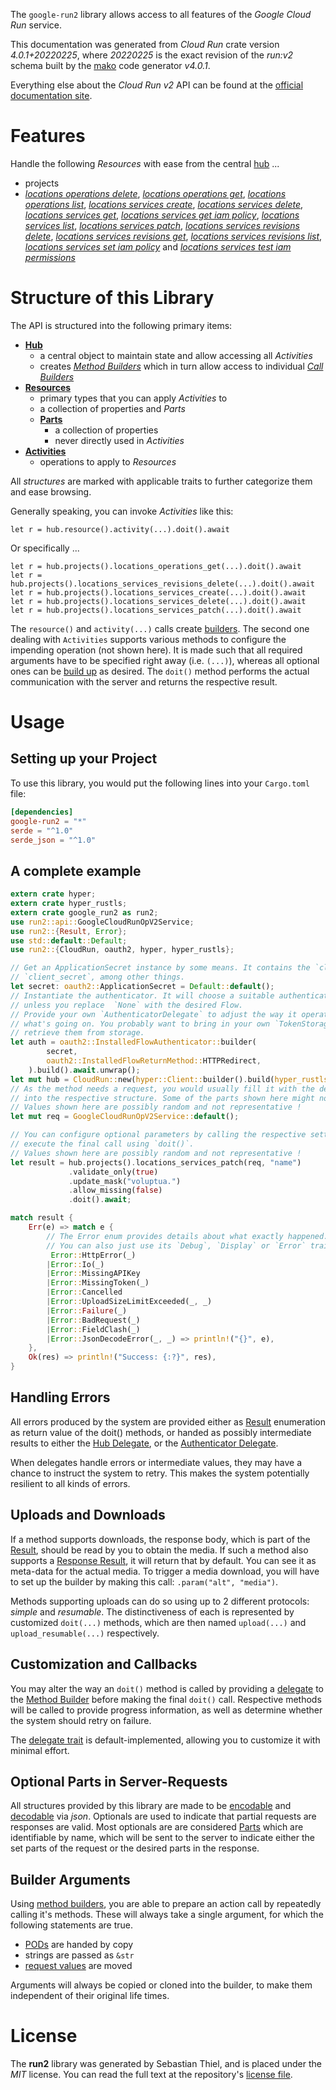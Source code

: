 <!---
DO NOT EDIT !
This file was generated automatically from 'src/generator/templates/api/README.md.mako'
DO NOT EDIT !
-->
The `google-run2` library allows access to all features of the *Google Cloud Run* service.

This documentation was generated from *Cloud Run* crate version *4.0.1+20220225*, where *20220225* is the exact revision of the *run:v2* schema built by the [mako](http://www.makotemplates.org/) code generator *v4.0.1*.

Everything else about the *Cloud Run* *v2* API can be found at the
[official documentation site](https://cloud.google.com/run/).
# Features

Handle the following *Resources* with ease from the central [hub](https://docs.rs/google-run2/4.0.1+20220225/google_run2/CloudRun) ... 

* projects
 * [*locations operations delete*](https://docs.rs/google-run2/4.0.1+20220225/google_run2/api::ProjectLocationOperationDeleteCall), [*locations operations get*](https://docs.rs/google-run2/4.0.1+20220225/google_run2/api::ProjectLocationOperationGetCall), [*locations operations list*](https://docs.rs/google-run2/4.0.1+20220225/google_run2/api::ProjectLocationOperationListCall), [*locations services create*](https://docs.rs/google-run2/4.0.1+20220225/google_run2/api::ProjectLocationServiceCreateCall), [*locations services delete*](https://docs.rs/google-run2/4.0.1+20220225/google_run2/api::ProjectLocationServiceDeleteCall), [*locations services get*](https://docs.rs/google-run2/4.0.1+20220225/google_run2/api::ProjectLocationServiceGetCall), [*locations services get iam policy*](https://docs.rs/google-run2/4.0.1+20220225/google_run2/api::ProjectLocationServiceGetIamPolicyCall), [*locations services list*](https://docs.rs/google-run2/4.0.1+20220225/google_run2/api::ProjectLocationServiceListCall), [*locations services patch*](https://docs.rs/google-run2/4.0.1+20220225/google_run2/api::ProjectLocationServicePatchCall), [*locations services revisions delete*](https://docs.rs/google-run2/4.0.1+20220225/google_run2/api::ProjectLocationServiceRevisionDeleteCall), [*locations services revisions get*](https://docs.rs/google-run2/4.0.1+20220225/google_run2/api::ProjectLocationServiceRevisionGetCall), [*locations services revisions list*](https://docs.rs/google-run2/4.0.1+20220225/google_run2/api::ProjectLocationServiceRevisionListCall), [*locations services set iam policy*](https://docs.rs/google-run2/4.0.1+20220225/google_run2/api::ProjectLocationServiceSetIamPolicyCall) and [*locations services test iam permissions*](https://docs.rs/google-run2/4.0.1+20220225/google_run2/api::ProjectLocationServiceTestIamPermissionCall)




# Structure of this Library

The API is structured into the following primary items:

* **[Hub](https://docs.rs/google-run2/4.0.1+20220225/google_run2/CloudRun)**
    * a central object to maintain state and allow accessing all *Activities*
    * creates [*Method Builders*](https://docs.rs/google-run2/4.0.1+20220225/google_run2/client::MethodsBuilder) which in turn
      allow access to individual [*Call Builders*](https://docs.rs/google-run2/4.0.1+20220225/google_run2/client::CallBuilder)
* **[Resources](https://docs.rs/google-run2/4.0.1+20220225/google_run2/client::Resource)**
    * primary types that you can apply *Activities* to
    * a collection of properties and *Parts*
    * **[Parts](https://docs.rs/google-run2/4.0.1+20220225/google_run2/client::Part)**
        * a collection of properties
        * never directly used in *Activities*
* **[Activities](https://docs.rs/google-run2/4.0.1+20220225/google_run2/client::CallBuilder)**
    * operations to apply to *Resources*

All *structures* are marked with applicable traits to further categorize them and ease browsing.

Generally speaking, you can invoke *Activities* like this:

```Rust,ignore
let r = hub.resource().activity(...).doit().await
```

Or specifically ...

```ignore
let r = hub.projects().locations_operations_get(...).doit().await
let r = hub.projects().locations_services_revisions_delete(...).doit().await
let r = hub.projects().locations_services_create(...).doit().await
let r = hub.projects().locations_services_delete(...).doit().await
let r = hub.projects().locations_services_patch(...).doit().await
```

The `resource()` and `activity(...)` calls create [builders][builder-pattern]. The second one dealing with `Activities` 
supports various methods to configure the impending operation (not shown here). It is made such that all required arguments have to be 
specified right away (i.e. `(...)`), whereas all optional ones can be [build up][builder-pattern] as desired.
The `doit()` method performs the actual communication with the server and returns the respective result.

# Usage

## Setting up your Project

To use this library, you would put the following lines into your `Cargo.toml` file:

```toml
[dependencies]
google-run2 = "*"
serde = "^1.0"
serde_json = "^1.0"
```

## A complete example

```Rust
extern crate hyper;
extern crate hyper_rustls;
extern crate google_run2 as run2;
use run2::api::GoogleCloudRunOpV2Service;
use run2::{Result, Error};
use std::default::Default;
use run2::{CloudRun, oauth2, hyper, hyper_rustls};

// Get an ApplicationSecret instance by some means. It contains the `client_id` and 
// `client_secret`, among other things.
let secret: oauth2::ApplicationSecret = Default::default();
// Instantiate the authenticator. It will choose a suitable authentication flow for you, 
// unless you replace  `None` with the desired Flow.
// Provide your own `AuthenticatorDelegate` to adjust the way it operates and get feedback about 
// what's going on. You probably want to bring in your own `TokenStorage` to persist tokens and
// retrieve them from storage.
let auth = oauth2::InstalledFlowAuthenticator::builder(
        secret,
        oauth2::InstalledFlowReturnMethod::HTTPRedirect,
    ).build().await.unwrap();
let mut hub = CloudRun::new(hyper::Client::builder().build(hyper_rustls::HttpsConnectorBuilder::new().with_native_roots().https_or_http().enable_http1().enable_http2().build()), auth);
// As the method needs a request, you would usually fill it with the desired information
// into the respective structure. Some of the parts shown here might not be applicable !
// Values shown here are possibly random and not representative !
let mut req = GoogleCloudRunOpV2Service::default();

// You can configure optional parameters by calling the respective setters at will, and
// execute the final call using `doit()`.
// Values shown here are possibly random and not representative !
let result = hub.projects().locations_services_patch(req, "name")
             .validate_only(true)
             .update_mask("voluptua.")
             .allow_missing(false)
             .doit().await;

match result {
    Err(e) => match e {
        // The Error enum provides details about what exactly happened.
        // You can also just use its `Debug`, `Display` or `Error` traits
         Error::HttpError(_)
        |Error::Io(_)
        |Error::MissingAPIKey
        |Error::MissingToken(_)
        |Error::Cancelled
        |Error::UploadSizeLimitExceeded(_, _)
        |Error::Failure(_)
        |Error::BadRequest(_)
        |Error::FieldClash(_)
        |Error::JsonDecodeError(_, _) => println!("{}", e),
    },
    Ok(res) => println!("Success: {:?}", res),
}

```
## Handling Errors

All errors produced by the system are provided either as [Result](https://docs.rs/google-run2/4.0.1+20220225/google_run2/client::Result) enumeration as return value of
the doit() methods, or handed as possibly intermediate results to either the 
[Hub Delegate](https://docs.rs/google-run2/4.0.1+20220225/google_run2/client::Delegate), or the [Authenticator Delegate](https://docs.rs/yup-oauth2/*/yup_oauth2/trait.AuthenticatorDelegate.html).

When delegates handle errors or intermediate values, they may have a chance to instruct the system to retry. This 
makes the system potentially resilient to all kinds of errors.

## Uploads and Downloads
If a method supports downloads, the response body, which is part of the [Result](https://docs.rs/google-run2/4.0.1+20220225/google_run2/client::Result), should be
read by you to obtain the media.
If such a method also supports a [Response Result](https://docs.rs/google-run2/4.0.1+20220225/google_run2/client::ResponseResult), it will return that by default.
You can see it as meta-data for the actual media. To trigger a media download, you will have to set up the builder by making
this call: `.param("alt", "media")`.

Methods supporting uploads can do so using up to 2 different protocols: 
*simple* and *resumable*. The distinctiveness of each is represented by customized 
`doit(...)` methods, which are then named `upload(...)` and `upload_resumable(...)` respectively.

## Customization and Callbacks

You may alter the way an `doit()` method is called by providing a [delegate](https://docs.rs/google-run2/4.0.1+20220225/google_run2/client::Delegate) to the 
[Method Builder](https://docs.rs/google-run2/4.0.1+20220225/google_run2/client::CallBuilder) before making the final `doit()` call. 
Respective methods will be called to provide progress information, as well as determine whether the system should 
retry on failure.

The [delegate trait](https://docs.rs/google-run2/4.0.1+20220225/google_run2/client::Delegate) is default-implemented, allowing you to customize it with minimal effort.

## Optional Parts in Server-Requests

All structures provided by this library are made to be [encodable](https://docs.rs/google-run2/4.0.1+20220225/google_run2/client::RequestValue) and 
[decodable](https://docs.rs/google-run2/4.0.1+20220225/google_run2/client::ResponseResult) via *json*. Optionals are used to indicate that partial requests are responses 
are valid.
Most optionals are are considered [Parts](https://docs.rs/google-run2/4.0.1+20220225/google_run2/client::Part) which are identifiable by name, which will be sent to 
the server to indicate either the set parts of the request or the desired parts in the response.

## Builder Arguments

Using [method builders](https://docs.rs/google-run2/4.0.1+20220225/google_run2/client::CallBuilder), you are able to prepare an action call by repeatedly calling it's methods.
These will always take a single argument, for which the following statements are true.

* [PODs][wiki-pod] are handed by copy
* strings are passed as `&str`
* [request values](https://docs.rs/google-run2/4.0.1+20220225/google_run2/client::RequestValue) are moved

Arguments will always be copied or cloned into the builder, to make them independent of their original life times.

[wiki-pod]: http://en.wikipedia.org/wiki/Plain_old_data_structure
[builder-pattern]: http://en.wikipedia.org/wiki/Builder_pattern
[google-go-api]: https://github.com/google/google-api-go-client

# License
The **run2** library was generated by Sebastian Thiel, and is placed 
under the *MIT* license.
You can read the full text at the repository's [license file][repo-license].

[repo-license]: https://github.com/Byron/google-apis-rsblob/main/LICENSE.md

